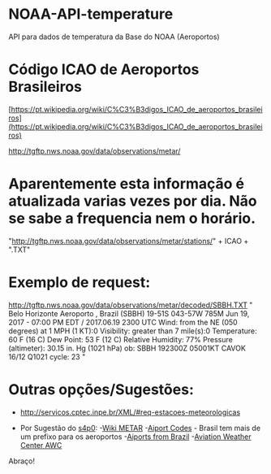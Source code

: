 # NOAA-API-temperature
API para dados de temperatura da Base do NOAA (Aeroportos)



# Código ICAO de Aeroportos Brasileiros
[https://pt.wikipedia.org/wiki/C%C3%B3digos_ICAO_de_aeroportos_brasileiros](https://pt.wikipedia.org/wiki/C%C3%B3digos_ICAO_de_aeroportos_brasileiros)

http://tgftp.nws.noaa.gov/data/observations/metar/


# Aparentemente esta informação é atualizada varias vezes por dia. Não se sabe a frequencia nem o horário. 

"http://tgftp.nws.noaa.gov/data/observations/metar/stations/" + ICAO + ".TXT"

# Exemplo de request:
http://tgftp.nws.noaa.gov/data/observations/metar/decoded/SBBH.TXT
"
Belo Horizonte Aeroporto , Brazil (SBBH) 19-51S 043-57W 785M
Jun 19, 2017 - 07:00 PM EDT / 2017.06.19 2300 UTC
Wind: from the NE (050 degrees) at 1 MPH (1 KT):0
Visibility: greater than 7 mile(s):0
Temperature: 60 F (16 C)
Dew Point: 53 F (12 C)
Relative Humidity: 77%
Pressure (altimeter): 30.15 in. Hg (1021 hPa)
ob: SBBH 192300Z 05001KT CAVOK 16/12 Q1021
cycle: 23
"



# Outras opções/Sugestões:
- http://servicos.cptec.inpe.br/XML/#req-estacoes-meteorologicas

- Por Sugestão do [s4p0](https://github.com/s4p0):
-[Wiki METAR](https://en.wikipedia.org/wiki/METAR)
-[Aiport Codes](https://en.wikipedia.org/wiki/International_Civil_Aviation_Organization_airport_code) - Brasil tem mais de um prefixo para os aeroportos
-[Aiports from Brazil](https://en.wikipedia.org/wiki/International_Civil_Aviation_Organization_airport_code)
-[Aviation Weather Center AWC](http://www.aviationweather.gov/metar/board?ids=SBSJ)


Abraço!
